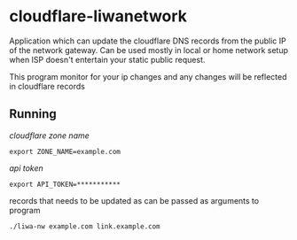 
# cloudflare-liwanetwork

Application which can update the cloudflare DNS records from the public IP of the network gateway. Can be used mostly in local or home network setup when ISP doesn't entertain your static public request.

This program monitor for your ip changes and any changes will be reflected in cloudflare records 

## Running

*cloudflare zone name*

    export ZONE_NAME=example.com

*api token*

    export API_TOKEN=***********

 

records that needs to be updated as can be passed as arguments to program

    ./liwa-nw example.com link.example.com
